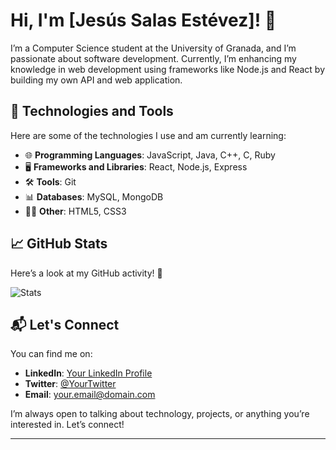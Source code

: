 # Hi, I'm [Jesús Salas Estévez]! 👋

I’m a Computer Science student at the University of Granada, and I’m passionate about software development. Currently, I’m enhancing my knowledge in web development using frameworks like Node.js and React by building my own API and web application.

## 🔧 Technologies and Tools

Here are some of the technologies I use and am currently learning:

- 🌐 **Programming Languages**: JavaScript, Java, C++, C, Ruby
- 🖥️ **Frameworks and Libraries**: React, Node.js, Express
- 🛠️ **Tools**: Git
- 📊 **Databases**: MySQL, MongoDB
- 🧑‍💻 **Other**: HTML5, CSS3

## 📈 GitHub Stats

Here’s a look at my GitHub activity! 🚀

![Stats](https://github-readme-stats.vercel.app/api?username=YourGitHubUsername&show_icons=true&hide_title=true&count_private=true&hide=prs&theme=radical)

## 📬 Let's Connect

You can find me on:

- **LinkedIn**: [Your LinkedIn Profile](link_to_your_linkedin)
- **Twitter**: [@YourTwitter](link_to_your_twitter)
- **Email**: [your.email@domain.com](mailto:your.email@domain.com)

I’m always open to talking about technology, projects, or anything you’re interested in. Let’s connect!

---
